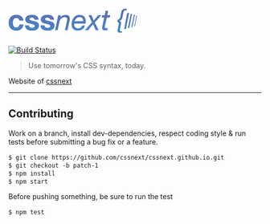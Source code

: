 # [![cssnext](https://raw.githubusercontent.com/cssnext/cssnext.github.io/source/logo/cssnext-256.png)](https://cssnext.github.io)

[![Build Status](http://img.shields.io/travis/cssnext/cssnext.github.io.svg)](https://travis-ci.org/cssnext/cssnext.github.io)

> Use tomorrow's CSS syntax, today.

Website of [cssnext](https://github.com/cssnext/cssnext)

---

## Contributing

Work on a branch, install dev-dependencies, respect coding style & run tests before submitting a bug fix or a feature.

```console
$ git clone https://github.com/cssnext/cssnext.github.io.git
$ git checkout -b patch-1
$ npm install
$ npm start
```

Before pushing something, be sure to run the test

```console
$ npm test
```
